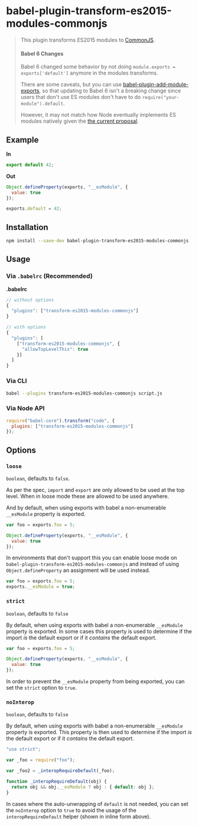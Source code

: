 # babel-plugin-transform-es2015-modules-commonjs

> This plugin transforms ES2015 modules to [CommonJS](http://wiki.commonjs.org/wiki/Modules/1.1).
>
> #### Babel 6 Changes
>
> Babel 6 changed some behavior by not doing `module.exports = exports['default']` anymore in the modules transforms.
>
> There are some caveats, but you can use [babel-plugin-add-module-exports](https://www.npmjs.com/package/babel-plugin-add-module-exports), so that updating to Babel 6 isn't a breaking change since users that don't use ES modules don't have to do `require("your-module").default`.
>
> However, it may not match how Node eventually implements ES modules natively given the [the current proposal](https://github.com/nodejs/node-eps/blob/master/002-es-modules.md#46-es-consuming-commonjs).

## Example

**In**

```javascript
export default 42;
```

**Out**

```javascript
Object.defineProperty(exports, "__esModule", {
  value: true
});

exports.default = 42;
```

## Installation

```sh
npm install --save-dev babel-plugin-transform-es2015-modules-commonjs
```

## Usage

### Via `.babelrc` (Recommended)

**.babelrc**

```js
// without options
{
  "plugins": ["transform-es2015-modules-commonjs"]
}

// with options
{
  "plugins": [
    ["transform-es2015-modules-commonjs", {
      "allowTopLevelThis": true
    }]
  ]
}
```

### Via CLI

```sh
babel --plugins transform-es2015-modules-commonjs script.js
```

### Via Node API

```javascript
require("babel-core").transform("code", {
  plugins: ["transform-es2015-modules-commonjs"]
});
```

## Options

### `loose`

`boolean`, defaults to `false`.

As per the spec, `import` and `export` are only allowed to be used at the top level. When in loose mode these are
allowed to be used anywhere.

And by default, when using exports with babel a non-enumerable `__esModule` property is exported.

```javascript
var foo = exports.foo = 5;

Object.defineProperty(exports, "__esModule", {
  value: true
});
```

In environments that don't support this you can enable loose mode on `babel-plugin-transform-es2015-modules-commonjs`
and instead of using `Object.defineProperty` an assignment will be used instead.

```javascript
var foo = exports.foo = 5;
exports.__esModule = true;
```

### `strict`

`boolean`, defaults to `false`

By default, when using exports with babel a non-enumerable `__esModule` property is exported. In some cases this
property is used to determine if the import _is_ the default export or if it _contains_ the default export.

```javascript
var foo = exports.foo = 5;

Object.defineProperty(exports, "__esModule", {
  value: true
});
```

In order to prevent the `__esModule` property from being exported, you can set the `strict` option to `true`.

### `noInterop`

`boolean`, defaults to `false`

By default, when using exports with babel a non-enumerable `__esModule` property is exported. This property is then used
to determine if the import _is_ the default export or if it _contains_ the default export.

```javascript
"use strict";

var _foo = require("foo");

var _foo2 = _interopRequireDefault(_foo);

function _interopRequireDefault(obj) {
  return obj && obj.__esModule ? obj : { default: obj };
}
```

In cases where the auto-unwrapping of `default` is not needed, you can set the
`noInterop` option to `true` to avoid the usage of the `interopRequireDefault`
helper (shown in inline form above).

